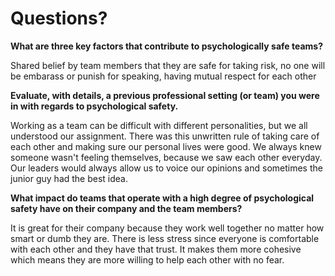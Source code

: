 # Questions?

**What are three key factors that contribute to psychologically safe teams?**

Shared belief by team members that they are safe for taking risk, no one will be embarass or punish for speaking, having mutual respect for each other

**Evaluate, with details, a previous professional setting (or team) you were in with regards to psychological safety.**

Working as a team can be difficult with different personalities, but we all understood our assignment. There was this unwritten rule of taking care of each other and making sure our personal lives were good. We always knew someone wasn't feeling themselves, because we saw each other everyday. Our leaders would always allow us to voice our opinions and sometimes the junior guy had the best idea.  

**What impact do teams that operate with a high degree of psychological safety have on their company and the team members?**

It is great for their company  because they work well together no matter how smart or dumb they are. There is less stress since everyone is comfortable with each other and they have that trust. It makes them more cohesive which means they are more willing to help each other with no fear. 